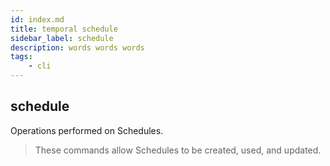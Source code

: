 ```yaml
---
id: index.md
title: temporal schedule
sidebar_label: schedule
description: words words words
tags:
	- cli
---
```


## schedule

Operations performed on Schedules.

>These commands allow Schedules to be created, used, and updated.

